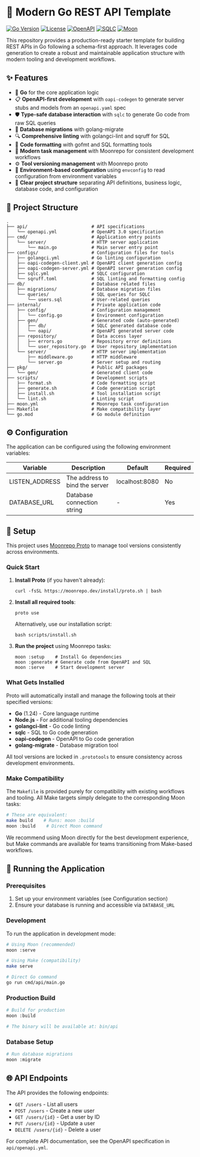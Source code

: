 # 🚀 Modern Go REST API Template

[![Go Version](https://img.shields.io/badge/Go-1.24-00ADD8?style=for-the-badge&logo=go)](https://golang.org)
[![License](https://img.shields.io/badge/License-Apache-blue?style=for-the-badge)](LICENSE)
[![OpenAPI](https://img.shields.io/badge/OpenAPI-3.0-6BA539?style=for-the-badge&logo=openapiinitiative)](https://swagger.io/specification/)
[![SQLC](https://img.shields.io/badge/SQLC-Enabled-4285F4?style=for-the-badge)](https://sqlc.dev/)
[![Moon](https://img.shields.io/badge/Moon-Repo-FF6B6B?style=for-the-badge)](https://moonrepo.dev/)

This repository provides a production-ready starter template for building REST APIs in Go following a schema-first approach. It leverages code generation to create a robust and maintainable application structure with modern tooling and development workflows.

## ✨ Features

- 🐹 **Go** for the core application logic
- 📋 **OpenAPI-first development** with `oapi-codegen` to generate server stubs and models from an `openapi.yaml` spec
- 🛡️ **Type-safe database interaction** with `sqlc` to generate Go code from raw SQL queries
- 🔄 **Database migrations** with golang-migrate
- 🔍 **Comprehensive linting** with golangci-lint and sqruff for SQL
- 🎨 **Code formatting** with gofmt and SQL formatting tools
- 🌙 **Modern task management** with Moonrepo for consistent development workflows
- ⚙️ **Tool versioning management** with Moonrepo proto
- 🔧 **Environment-based configuration** using `envconfig` to read configuration from environment variables
- 📁 **Clear project structure** separating API definitions, business logic, database code, and configuration

## 📂 Project Structure

```
.
├── api/                        # API specifications
│   └── openapi.yml             # OpenAPI 3.0 specification
├── cmd/                        # Application entry points
│   └── server/                 # HTTP server application
│       └── main.go             # Main server entry point
├── configs/                    # Configuration files for tools
│   ├── golangci.yml            # Go linting configuration
│   ├── oapi-codegen-client.yml # OpenAPI client generation config
│   ├── oapi-codegen-server.yml # OpenAPI server generation config
│   ├── sqlc.yml                # SQLC configuration
│   └── sqruff.toml             # SQL linting and formatting config
├── db/                         # Database related files
│   ├── migrations/             # Database migration files
│   └── queries/                # SQL queries for SQLC
│       └── users.sql           # User-related queries
├── internal/                   # Private application code
│   ├── config/                 # Configuration management
│   │   └── config.go           # Environment configuration
│   ├── gen/                    # Generated code (auto-generated)
│   │   ├── db/                 # SQLC generated database code
│   │   └── oapi/               # OpenAPI generated server code
│   ├── repository/             # Data access layer
│   │   ├── errors.go           # Repository error definitions
│   │   └── user_repository.go  # User repository implementation
│   └── server/                 # HTTP server implementation
│       ├── middleware.go       # HTTP middleware
│       └── server.go           # Server setup and routing
├── pkg/                        # Public API packages
│   └── gen/                    # Generated client code
├── scripts/                    # Development scripts
│   ├── format.sh               # Code formatting script
│   ├── generate.sh             # Code generation script
│   ├── install.sh              # Tool installation script
│   └── lint.sh                 # Linting script
├── moon.yml                    # Moonrepo task configuration
├── Makefile                    # Make compatibility layer
└── go.mod                      # Go module definition
```

## ⚙️ Configuration

The application can be configured using the following environment variables:

| Variable        | Description                    | Default           | Required |
|-----------------|--------------------------------|-------------------|----------|
| LISTEN_ADDRESS  | The address to bind the server | localhost:8080    | No       |
| DATABASE_URL    | Database connection string     | -                 | Yes      |

## 🔧 Setup

This project uses [Moonrepo Proto](https://moonrepo.dev/proto) to manage tool versions consistently across environments. 

### Quick Start

1. **Install Proto** (if you haven't already):
   ```shell
   curl -fsSL https://moonrepo.dev/install/proto.sh | bash
   ```

2. **Install all required tools**:
   ```shell
   proto use
   ```
   
   Alternatively, use our installation script:
   ```shell
   bash scripts/install.sh
   ```

3. **Run the project** using Moonrepo tasks:
   ```shell
   moon :setup    # Install Go dependencies
   moon :generate # Generate code from OpenAPI and SQL
   moon :serve    # Start development server
   ```

### What Gets Installed

Proto will automatically install and manage the following tools at their specified versions:
- **Go** (1.24) - Core language runtime
- **Node.js** - For additional tooling dependencies
- **golangci-lint** - Go code linting
- **sqlc** - SQL to Go code generation
- **oapi-codegen** - OpenAPI to Go code generation
- **golang-migrate** - Database migration tool

All tool versions are locked in `.prototools` to ensure consistency across development environments.

### Make Compatibility

The `Makefile` is provided purely for compatibility with existing workflows and tooling. All Make targets simply delegate to the corresponding Moon tasks:

```bash
# These are equivalent:
make build    # Runs: moon :build
moon :build    # Direct Moon command
```

We recommend using Moon directly for the best development experience, but Make commands are available for teams transitioning from Make-based workflows.

## 🚀 Running the Application

### Prerequisites
1. Set up your environment variables (see Configuration section)
2. Ensure your database is running and accessible via `DATABASE_URL`

### Development
To run the application in development mode:

```bash
# Using Moon (recommended)
moon :serve

# Using Make (compatibility)
make serve

# Direct Go command
go run cmd/api/main.go
```

### Production Build
```bash
# Build for production
moon :build

# The binary will be available at: bin/api
```

### Database Setup
```bash
# Run database migrations
moon :migrate
```

## 🌐 API Endpoints

The API provides the following endpoints:

- `GET /users` - List all users
- `POST /users` - Create a new user
- `GET /users/{id}` - Get a user by ID
- `PUT /users/{id}` - Update a user
- `DELETE /users/{id}` - Delete a user

For complete API documentation, see the OpenAPI specification in `api/openapi.yml`.